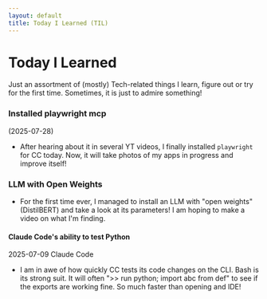 ```yaml
---
layout: default
title: Today I Learned (TIL)
---
```


# Today I Learned
Just an assortment of (mostly) Tech-related things I learn, figure out or try for the first time. Sometimes, it is just to admire something!


### Installed playwright mcp
(2025-07-28)
- After hearing about it in several YT videos, I finally installed `playwright` for CC today. Now, it will take photos of my apps in progress and improve itself!

### LLM with Open Weights
- For the first time ever, I managed to install an LLM with "open weights" (DistilBERT) and take a look at its parameters! I am hoping to make a video on what I'm finding.

#### Claude Code's ability to test Python
2025-07-09 Claude Code
- I am in awe of how quickly CC tests its code changes on the CLI. Bash is its strong suit.
It will often ">> run python; import abc from def" to see if the exports are working fine. So much faster than opening and IDE!

